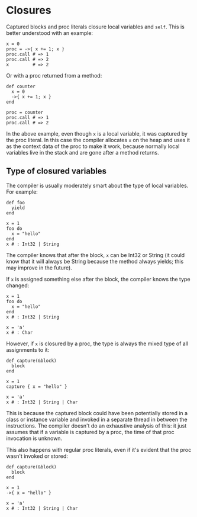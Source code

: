 # Closures

Captured blocks and proc literals closure local variables and `self`. This is better understood with an example:

```crystal
x = 0
proc = ->{ x += 1; x }
proc.call # => 1
proc.call # => 2
x         # => 2
```

Or with a proc returned from a method:

```crystal
def counter
  x = 0
  ->{ x += 1; x }
end

proc = counter
proc.call # => 1
proc.call # => 2
```

In the above example, even though `x` is a local variable, it was captured by the proc literal. In this case the compiler allocates `x` on the heap and uses it as the context data of the proc to make it work, because normally local variables live in the stack and are gone after a method returns.

## Type of closured variables

The compiler is usually moderately smart about the type of local variables. For example:

```crystal
def foo
  yield
end

x = 1
foo do
  x = "hello"
end
x # : Int32 | String
```

The compiler knows that after the block, `x` can be Int32 or String (it could know that it will always be String because the method always yields; this may improve in the future).

If `x` is assigned something else after the block, the compiler knows the type changed:

```crystal
x = 1
foo do
  x = "hello"
end
x # : Int32 | String

x = 'a'
x # : Char
```

However, if `x` is closured by a proc, the type is always the mixed type of all assignments to it:

```crystal
def capture(&block)
  block
end

x = 1
capture { x = "hello" }

x = 'a'
x # : Int32 | String | Char
```

This is because the captured block could have been potentially stored in a class or instance variable and invoked in a separate thread in between the instructions. The compiler doesn't do an exhaustive analysis of this: it just assumes that if a variable is captured by a proc, the time of that proc invocation is unknown.

This also happens with regular proc literals, even if it's evident that the proc wasn't invoked or stored:

```crystal
def capture(&block)
  block
end

x = 1
->{ x = "hello" }

x = 'a'
x # : Int32 | String | Char
```
